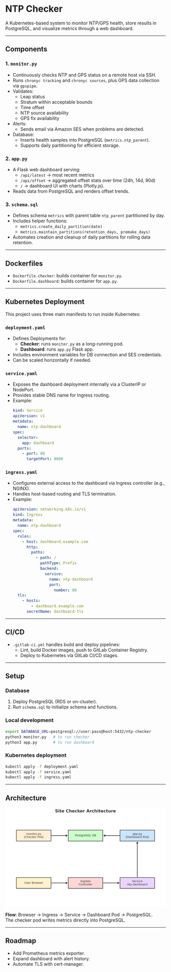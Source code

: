 # NTP Checker

A Kubernetes-based system to monitor NTP/GPS health, store results in PostgreSQL, and visualize metrics through a web dashboard.

---

## Components

### 1. `monitor.py`
- Continuously checks NTP and GPS status on a remote host via SSH.
- Runs `chronyc tracking` and `chronyc sources`, plus GPS data collection via `gpspipe`.
- Validates:
  - Leap status  
  - Stratum within acceptable bounds  
  - Time offset  
  - NTP source availability  
  - GPS fix availability  
- Alerts:
  - Sends email via Amazon SES when problems are detected.
- Database:
  - Inserts health samples into PostgreSQL (`metrics.ntp_parent`).
  - Supports daily partitioning for efficient storage.

### 2. `app.py`
- A Flask web dashboard serving:
  - `/api/latest` → most recent metrics  
  - `/api/offset` → aggregated offset stats over time (24h, 14d, 90d)  
  - `/` → dashboard UI with charts (Plotly.js).
- Reads data from PostgreSQL and renders offset trends.

### 3. `schema.sql`
- Defines schema `metrics` with parent table `ntp_parent` partitioned by day.
- Includes helper functions:
  - `metrics.create_daily_partition(date)`
  - `metrics.maintain_partitions(retention_days, premake_days)`
- Automates creation and cleanup of daily partitions for rolling data retention.

---

## Dockerfiles
- `Dockerfile.checker`: builds container for `monitor.py`.
- `Dockerfile.dashboard`: builds container for `app.py`.

---

## Kubernetes Deployment

This project uses three main manifests to run inside Kubernetes:

### `deployment.yaml`
- Defines Deployments for:
  - **Checker**: runs `monitor.py` as a long-running pod.
  - **Dashboard**: runs `app.py` Flask app.
- Includes environment variables for DB connection and SES credentials.
- Can be scaled horizontally if needed.

### `service.yaml`
- Exposes the dashboard deployment internally via a ClusterIP or NodePort.
- Provides stable DNS name for Ingress routing.
- Example:
  ```yaml
  kind: Service
  apiVersion: v1
  metadata:
    name: ntp-dashboard
  spec:
    selector:
      app: dashboard
    ports:
      - port: 80
        targetPort: 8080
  ```

### `ingress.yaml`
- Configures external access to the dashboard via Ingress controller (e.g., NGINX).
- Handles host-based routing and TLS termination.
- Example:
  ```yaml
  apiVersion: networking.k8s.io/v1
  kind: Ingress
  metadata:
    name: ntp-dashboard
  spec:
    rules:
      - host: dashboard.example.com
        http:
          paths:
            - path: /
              pathType: Prefix
              backend:
                service:
                  name: ntp-dashboard
                  port:
                    number: 80
    tls:
      - hosts:
          - dashboard.example.com
        secretName: dashboard-tls
  ```

---

## CI/CD

- `.gitlab-ci.yml` handles build and deploy pipelines:
  - Lint, build Docker images, push to GitLab Container Registry.
  - Deploy to Kubernetes via GitLab CI/CD stages.

---

## Setup

### Database
1. Deploy PostgreSQL (RDS or on-cluster).
2. Run `schema.sql` to initialize schema and functions.

### Local development
```bash
export DATABASE_URL=postgresql://user:pass@host:5432/ntp-checker
python3 monitor.py   # to run checker
python3 app.py       # to run dashboard
```

### Kubernetes deployment
```bash
kubectl apply -f deployment.yaml
kubectl apply -f service.yaml
kubectl apply -f ingress.yaml
```

---

## Architecture

![Architecture](architecture.jpg)

**Flow**: Browser → Ingress → Service → Dashboard Pod → PostgreSQL.  
The checker pod writes metrics directly into PostgreSQL.

---

## Roadmap
- Add Prometheus metrics exporter.
- Expand dashboard with alert history.
- Automate TLS with cert-manager.
